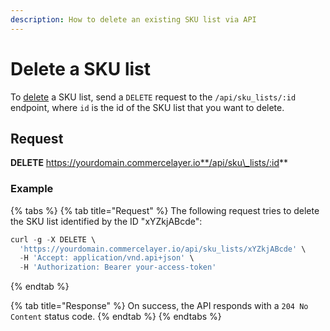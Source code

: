 ```yaml
---
description: How to delete an existing SKU list via API
---
```


# Delete a SKU list

To [delete](https://docs.commercelayer.io/developers/deleting-resources) a SKU list, send a `DELETE` request to the `/api/sku_lists/:id` endpoint, where `id` is the id of the SKU list that you want to delete.

## Request

**DELETE** https://yourdomain.commercelayer.io**/api/sku\_lists/:id**

### Example

{% tabs %}
{% tab title="Request" %}
The following request tries to delete the SKU list identified by the ID "xYZkjABcde":

```javascript
curl -g -X DELETE \
  'https://yourdomain.commercelayer.io/api/sku_lists/xYZkjABcde' \
  -H 'Accept: application/vnd.api+json' \
  -H 'Authorization: Bearer your-access-token'
```
{% endtab %}

{% tab title="Response" %}
On success, the API responds with a `204 No Content` status code.
{% endtab %}
{% endtabs %}
